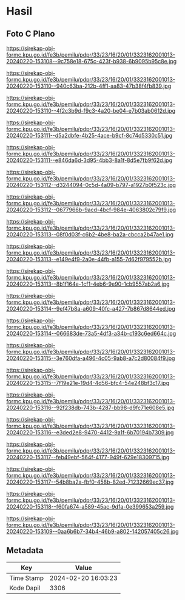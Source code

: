 # Hasil

## Foto C Plano

https://sirekap-obj-formc.kpu.go.id/fe3b/pemilu/pdpr/33/23/16/20/01/3323162001013-20240220-153108--9c758e18-675c-423f-b938-6b9095b95c8e.jpg

https://sirekap-obj-formc.kpu.go.id/fe3b/pemilu/pdpr/33/23/16/20/01/3323162001013-20240220-153110--940c63ba-212b-4ff1-aa83-47b38f4fb839.jpg

https://sirekap-obj-formc.kpu.go.id/fe3b/pemilu/pdpr/33/23/16/20/01/3323162001013-20240220-153110--4f2c3b9d-f9c3-4a20-be04-e7b03ab0612d.jpg

https://sirekap-obj-formc.kpu.go.id/fe3b/pemilu/pdpr/33/23/16/20/01/3323162001013-20240220-153111--d5a2dbfe-4b25-4ace-b9cf-8c74d5330c51.jpg

https://sirekap-obj-formc.kpu.go.id/fe3b/pemilu/pdpr/33/23/16/20/01/3323162001013-20240220-153111--e846da6d-3d95-4bb3-8a1f-8d5e7fb9f62d.jpg

https://sirekap-obj-formc.kpu.go.id/fe3b/pemilu/pdpr/33/23/16/20/01/3323162001013-20240220-153112--d3244094-0c5d-4a09-b797-a1927b0f523c.jpg

https://sirekap-obj-formc.kpu.go.id/fe3b/pemilu/pdpr/33/23/16/20/01/3323162001013-20240220-153112--0677966b-9acd-4bcf-984e-4063802c79f9.jpg

https://sirekap-obj-formc.kpu.go.id/fe3b/pemilu/pdpr/33/23/16/20/01/3323162001013-20240220-153113--08f0d03f-c6b2-4be8-ba2a-cbcca2b47ae1.jpg

https://sirekap-obj-formc.kpu.go.id/fe3b/pemilu/pdpr/33/23/16/20/01/3323162001013-20240220-153113--e149e4f9-2a0e-44fb-a155-7d62f979552b.jpg

https://sirekap-obj-formc.kpu.go.id/fe3b/pemilu/pdpr/33/23/16/20/01/3323162001013-20240220-153113--8b1f164e-1cf1-4eb6-9e90-1cb9557ab2a6.jpg

https://sirekap-obj-formc.kpu.go.id/fe3b/pemilu/pdpr/33/23/16/20/01/3323162001013-20240220-153114--9ef47b8a-a609-40fc-a427-7b867d8644ed.jpg

https://sirekap-obj-formc.kpu.go.id/fe3b/pemilu/pdpr/33/23/16/20/01/3323162001013-20240220-153114--066683de-73a5-4df3-a34b-c193c6ed664c.jpg

https://sirekap-obj-formc.kpu.go.id/fe3b/pemilu/pdpr/33/23/16/20/01/3323162001013-20240220-153115--3e760dfa-a496-4c05-9ab8-a7c2d80084f9.jpg

https://sirekap-obj-formc.kpu.go.id/fe3b/pemilu/pdpr/33/23/16/20/01/3323162001013-20240220-153115--7f19e21e-19d4-4d56-bfc4-54e248bf3c17.jpg

https://sirekap-obj-formc.kpu.go.id/fe3b/pemilu/pdpr/33/23/16/20/01/3323162001013-20240220-153116--92f238db-743b-4287-bb98-d9fc71e608e5.jpg

https://sirekap-obj-formc.kpu.go.id/fe3b/pemilu/pdpr/33/23/16/20/01/3323162001013-20240220-153116--e3ded2e8-9470-4412-9a1f-6b70194b7309.jpg

https://sirekap-obj-formc.kpu.go.id/fe3b/pemilu/pdpr/33/23/16/20/01/3323162001013-20240220-153117--feb49ebf-564f-4177-949f-629e18309715.jpg

https://sirekap-obj-formc.kpu.go.id/fe3b/pemilu/pdpr/33/23/16/20/01/3323162001013-20240220-153117--54b8ba2a-fbf0-458b-82ed-71232669ec37.jpg

https://sirekap-obj-formc.kpu.go.id/fe3b/pemilu/pdpr/33/23/16/20/01/3323162001013-20240220-153118--f60fa674-a589-45ac-9d1a-0e399653a259.jpg

https://sirekap-obj-formc.kpu.go.id/fe3b/pemilu/pdpr/33/23/16/20/01/3323162001013-20240220-153109--0aa6b6b7-34b4-46b9-a802-142057405c26.jpg


## Metadata

| Key        | Value               |
| ---------- | ------------------- |
| Time Stamp | 2024-02-20 16:03:23 |
| Kode Dapil | 3306                |



